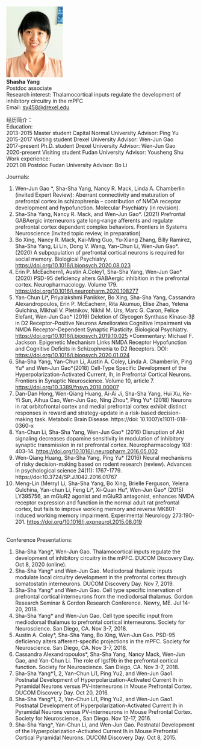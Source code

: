 <br/><img src='/images/Members-ShashaYang.jpg' width='150'><br/>
**Shasha Yang**<br/>
Postdoc associate<br/>
Research interest: Thalamocortical inputs regulate the development of inhibitory circuitry in the mPFC<br/>
Email: sy458@drexel.edu


经历简介：<br/>
Education:<br/>
2013-2015     Master student    Capital Normal University  Advisor: Ping Yu<br/>
2015-2017     Visiting student  Drexel University          Advisor: Wen-Jun Gao<br/>
2017-present  Ph.D. student     Drexel University          Advisor: Wen-Jun Gao<br/>
2020-present	Visiting student  Fudan University           Advisor: Yousheng Shu<br/>
Work experience:<br/>
2021.08       Postdoc           Fudan University           Advisor: Bo Li<br/>

Journals:<br/>
1.	Wen-Jun Gao *, Sha-Sha Yang, Nancy R. Mack, Linda A. Chamberlin (invited Expert Review): Aberrant connectivity and maturation of prefrontal cortex in schizophrenia – contribution of NMDA receptor development and hypofunction. Molecular Psychiatry (in revision).
2.	Sha-Sha Yang, Nancy R. Mack, and Wen-Jun Gao*. (2021) Prefrontal GABAergic interneurons gate long-range afferents and regulate prefrontal cortex dependent complex behaviors. Frontiers in Systems Neuroscience (Invited topic review, in preparation)
3.	Bo Xing, Nancy R. Mack, Kai-Ming Guo, Yu-Xiang Zhang, Billy Ramirez, Sha-Sha Yang, Li Lin, Dong V. Wang, Yan-Chun Li, Wen-Jun Gao*. (2020) A subpopulation of prefrontal cortical neurons is required for social memory. Biological Psychiatry. https://doi.org/10.1016/j.biopsych.2020.08.023
4.	Erin P. McEachern1, Austin A.Coley1, Sha-Sha Yang, Wen-Jun Gao* (2020) PSD-95 deficiency alters GABAergic inhibition in the prefrontal cortex. Neuropharmacology. Volume 179.
https://doi.org/10.1016/j.neuropharm.2020.108277
5.	Yan-Chun Li*, Priyalakshmi Panikker, Bo Xing, Sha-Sha Yang, Cassandra Alexandropoulos, Erin P. McEachern, Rita Akumuo, Elise Zhao, Yelena Gulchina, Mikhail V. Pletnikov, Nikhil M. Urs, Marc G. Caron, Felice Elefant, Wen-Jun Gao* (2019) Deletion of Glycogen Synthase Kinase-3β in D2 Receptor–Positive Neurons Ameliorates Cognitive Impairment via NMDA Receptor–Dependent Synaptic Plasticity. Biological Psychiatry. https://doi.org/10.1016/j.biopsych.2019.10.025
*Commentary: Michael F. Jackson. Epigenetic Mechanism Links NMDA Receptor Hypofunction and Cognitive Deficits in Schizophrenia to D2 Receptors. DOI:
https://doi.org/10.1016/j.biopsych.2020.01.024
6.	Sha-Sha Yang, Yan-Chun Li, Austin A. Coley, Linda A. Chamberlin, Ping Yu* and Wen-Jun Gao*(2018) Cell-Type Specific Development of the Hyperpolarization-Activated Current, Ih, in Prefrontal Cortical Neurons. Frontiers in Synaptic Neuroscience. Volume 10, article 7.
https://doi.org/10.3389/fnsyn.2018.00007
7.	Dan-Dan Hong, Wen-Qiang Huang, Ai-Ai Ji, Sha-Sha Yang, Hui Xu, Ke-Yi Sun, Aihua Cao, Wen-Jun Gao, Ning Zhou*, Ping Yu* (2018) Neurons in rat orbitofrontal cortex and medial prefrontal cortex exhibit distinct responses in reward and strategy-update in a risk-based decision-making task. Metabolic Brain Disease. 
https://doi: 10.1007/s11011-018-0360-x
8.	Yan-Chun Li, Sha-Sha Yang, Wen-Jun Gao* (2016) Disruption of Akt signaling decreases dopamine sensitivity in modulation of inhibitory synaptic transmission in rat prefrontal cortex. Neuropharmacology 108: 403-14. 
https://doi.org/10.1016/j.neuropharm.2016.05.002
9.	Wen-Qiang Huang, Sha-Sha Yang, Ping Yu* (2016) Neural mechanisms of risky decision-making based on rodent research (review). Advances in psychological science 24(11): 1767-1779.
https://doi:10.3724/SP.J.1042.2016.01767
10.	Meng-Lin (Merry) Li, Sha-Sha Yang, Bo Xing, Brielle Ferguson, Yelena Gulchina, Yan-chun Li, Feng Li*, Xi-Quan Hu*, Wen-Jun Gao* (2015) LY395756, an mGluR2 agonist and mGluR3 antagonist, enhances NMDA receptor expression and function in the normal adult rat prefrontal cortex, but fails to improve working memory and reverse MK801-induced working memory impairment. Experimental Neurology 273:190-201. https://doi.org/10.1016/j.expneurol.2015.08.019

<br/>Conference Presentations:<br/>
1.	Sha-Sha Yang*, Wen-Jun Gao. Thalamocortical inputs regulate the development of inhibitory circuitry in the mPFC. DUCOM Discovery Day. Oct 8, 2020 (online).
2.	Sha-Sha Yang* and Wen-Jun Gao. Mediodorsal thalamic inputs modulate local circuitry development in the prefrontal cortex through somatostatin interneurons. DUCOM Discovery Day. Nov 7, 2019.
3.	Sha-Sha Yang* and Wen-Jun Gao. Cell type specific innervation of prefrontal cortical interneurons from the mediodorsal thalamus. Gordon Research Seminar & Gordon Research Conference. Newry, ME. Jul 14-20, 2018.
4.	Sha-Sha Yang* and Wen-Jun Gao. Cell type specific input from mediodorsal thalamus to prefrontal cortical interneurons. Society for Neuroscience. San Diego, CA. Nov 3-7, 2018.
5.	Austin A. Coley*, Sha-Sha Yang, Bo Xing, Wen-Jun Gao. PSD-95 deficiency alters afferent-specific projections in the mPFC. Society for Neuroscience. San Diego, CA. Nov 3-7, 2018.
6.	Cassandra Alexandropoulos*, Sha-Sha Yang, Nancy Mack, Wen-Jun Gao, and Yan-Chun Li. The role of Igsf9b in the prefrontal cortical function. Society for Neuroscience. San Diego, CA. Nov 3-7, 2018.
7.	Sha-Sha Yang*1, 2, Yan-Chun Li1, Ping Yu2, and Wen-Jun Gao1. Postnatal Development of Hyperpolarization-Activated Current Ih in Pyramidal Neurons versus PV-interneurons in Mouse Prefrontal Cortex. DUCOM Discovery Day. Oct 20, 2016.
8.	Sha-Sha Yang*1, 2, Yan-Chun Li1, Ping Yu2, and Wen-Jun Gao1. Postnatal Development of Hyperpolarization-Activated Current Ih in Pyramidal Neurons versus PV-interneurons in Mouse Prefrontal Cortex. Society for Neuroscience., San Diego. Nov 12-17, 2016.
9.	Sha-Sha Yang*, Yan-Chun Li, and Wen-Jun Gao. Postnatal Development of the Hyperpolarization-Activated Current Ih in Mouse Prefrontal Cortical Pyramidal Neurons. DUCOM Discovery Day. Oct 8, 2015.
